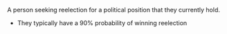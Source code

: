 A person seeking reelection for a political position that they currently hold.

- They typically have a 90% probability of winning reelection